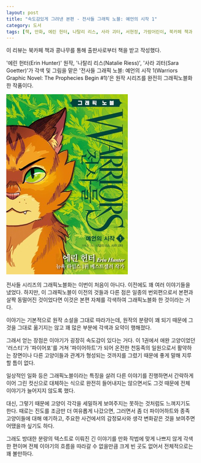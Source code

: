 ```yaml
---
layout: post
title: "속도감있게 그려낸 본편 - 전사들 그래픽 노블: 예언의 시작 1"
category: 도서
tags: [책, 만화, 에린 헌터, 나탈리 리스, 사라 괴터, 서현정, 가람어린이, 북카페 책과 콩나무, 서평]
---
```


<div class="ftc-ad-notice">
이 리뷰는 북카페 책과 콩나무를 통해 출판사로부터 책을 받고 작성했다.
</div>



'에린 헌터(Erin Hunter)' 원작,
'나탈리 리스(Natalie Riess)',
'사라 괴터(Sara Goetter)'가 각색 및 그림을 맡은
'전사들 그래픽 노블: 예언의 시작 1(Warriors Graphic Novel: The Prophecies Begin #1)'은
원작 시리즈를 완전히 그래픽노블화한 작품이다.

![표지](/images/comic/warriors-graphic-novel-the-prophecies-begin-1-2024-comic-book.jpg)

전사들 시리즈의 그래픽노블화는 이번이 처음이 아니다.
이전에도 꽤 여러 이야기들을 냈었다.
하지만, 이 그래픽노블이 이전의 것들과 다른 점은
일종의 번외편으로서 본편과 살짝 동떨어진 것이었다면
이것은 본편 자체를 각색하여 그래픽노블화 한 것이라는 거다.

이야기는 기본적으로 원작 소설을 그대로 따라가는데,
원작의 분량이 꽤 되기 때문에 그것을 그대로 옮기지는 않고
꽤 많은 부분에 각색과 요약이 행해졌다.

그래서 얻는 장점은 이야기가 굉장히 속도감이 있다는 거다.
이 1권에서 애완 고양이었던 '러스티'가 '파이어포'를 거쳐 '파이어하트'가 되어
온전한 천둥족의 일원으로서 활약하는 장면이나
다른 고양이들과 관계가 형성되는 것까지를 그렸기 때문에
좋게 말해 지루할 틈이 없다.

일상적인 일화 등은 그래픽노블이라는 특징을 살려
다른 이야기를 진행하면서 간략하게 이어 그린 컷신으로 대체하는 식으로
완전히 들어내지는 않으면서도 그것 때문에 전체 이야기가 늘어지지 않도록 했다.

대신, 그렇기 때문에 고양이 각각을 세밀하게 보여주지는 못하는 것처럼도 느껴지기도 한다.
때로는 진도를 조금만 더 여유롭게 나갔으면,
그러면서 좀 더 파이어하트와 종족 고양이들에 대해 얘기하고,
주요한 사건에서의 감정묘사와 생각 변화같은 것을 보여주면 어땠을까 싶기도 하다.

그래도 방대한 분량의 텍스트로 이뤄진 긴 이야기를
만화 작법에 맞게 나쁘지 않게 각색한 편이며
전체 이야기의 흐름을 따라갈 수 없을만큼 크게 빈 곳도 없어서
전체적으로는 꽤 볼만하다.
